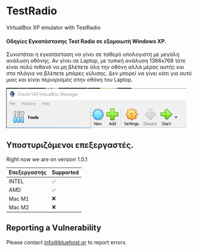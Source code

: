 # TestRadio
VirtualBox XP emulator with TestRadio

####  **Οδηγίες Εγκατάστασης Test Radio σε εξομοιωτή Windows XP.**
Συνιστάται η εγκατάσταση να γίνει σε ταθερό υπολογιστή με μεγάλη ανάλυση οθόνης.
Αν γίνει σε Laptop, με τυπική ανάλυση 1366x768 τότε είναι πολύ πιθανό να μη βλέπετε όλη την οθόνη αλλά μέρος αυτής και στα πλάγια να βλέπετε μπάρες κύλισης.
Δεν μπορεί να γίνει κάτι για αυτό μιας και είναι περιορισμός στην οθόνη του Laptop.

![](https://github.com/alinakis/TestRadio/blob/main/images/03.jpg)


## Υποστυριζόμενοι επεξεργαστές.

Right now we are on version 1.0.1

| Επεξεργαστής | Supported          |
| ------- | ------------------ |
| ΙNTEL   | :white_check_mark: |
| AMD   | :white_check_mark: |
| Mac Μ1  | :x:                |
| Mac Μ2  | :x:                |

## Reporting a Vulnerability

Please contact info@bluehost.gr to report errors.
